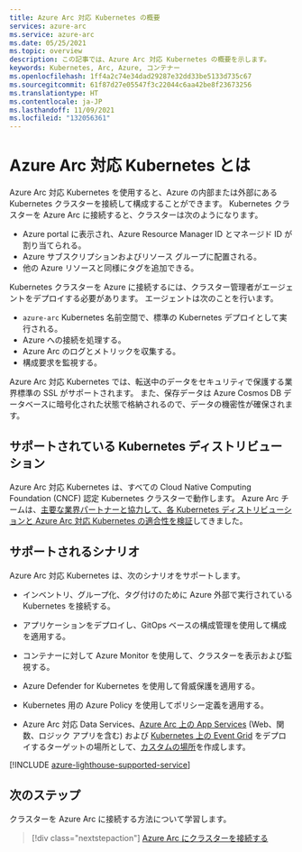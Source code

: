 ```yaml
---
title: Azure Arc 対応 Kubernetes の概要
services: azure-arc
ms.service: azure-arc
ms.date: 05/25/2021
ms.topic: overview
description: この記事では、Azure Arc 対応 Kubernetes の概要を示します。
keywords: Kubernetes, Arc, Azure, コンテナー
ms.openlocfilehash: 1ff4a2c74e34dad29287e32dd33be5133d735c67
ms.sourcegitcommit: 61f87d27e05547f3c22044c6aa42be8f23673256
ms.translationtype: HT
ms.contentlocale: ja-JP
ms.lasthandoff: 11/09/2021
ms.locfileid: "132056361"
---
```

# <a name="what-is-azure-arc-enabled-kubernetes"></a>Azure Arc 対応 Kubernetes とは

Azure Arc 対応 Kubernetes を使用すると、Azure の内部または外部にある Kubernetes クラスターを接続して構成することができます。 Kubernetes クラスターを Azure Arc に接続すると、クラスターは次のようになります。
* Azure portal に表示され、Azure Resource Manager ID とマネージド ID が割り当てられる。 
* Azure サブスクリプションおよびリソース グループに配置される。
* 他の Azure リソースと同様にタグを追加できる。 

Kubernetes クラスターを Azure に接続するには、クラスター管理者がエージェントをデプロイする必要があります。 エージェントは次のことを行います。
* `azure-arc` Kubernetes 名前空間で、標準の Kubernetes デプロイとして実行される。
* Azure への接続を処理する。
* Azure Arc のログとメトリックを収集する。
* 構成要求を監視する。 

Azure Arc 対応 Kubernetes では、転送中のデータをセキュリティで保護する業界標準の SSL がサポートされます。 また、保存データは Azure Cosmos DB データベースに暗号化された状態で格納されるので、データの機密性が確保されます。

## <a name="supported-kubernetes-distributions"></a>サポートされている Kubernetes ディストリビューション

Azure Arc 対応 Kubernetes は、すべての Cloud Native Computing Foundation (CNCF) 認定 Kubernetes クラスターで動作します。 Azure Arc チームは、[主要な業界パートナーと協力して、各 Kubernetes ディストリビューションと Azure Arc 対応 Kubernetes の適合性を検証](./validation-program.md)してきました。

## <a name="supported-scenarios"></a>サポートされるシナリオ 

Azure Arc 対応 Kubernetes は、次のシナリオをサポートします。 

* インベントリ、グループ化、タグ付けのために Azure 外部で実行されている Kubernetes を接続する。

* アプリケーションをデプロイし、GitOps ベースの構成管理を使用して構成を適用する。 

* コンテナーに対して Azure Monitor を使用して、クラスターを表示および監視する。

* Azure Defender for Kubernetes を使用して脅威保護を適用する。

* Kubernetes 用の Azure Policy を使用してポリシー定義を適用する。

* Azure Arc 対応 Data Services、[Azure Arc 上の App Services](../../app-service/overview-arc-integration.md) (Web、関数、ロジック アプリを含む) および [Kubernetes 上の Event Grid](../../event-grid/kubernetes/overview.md) をデプロイするターゲットの場所として、[カスタムの場所](./custom-locations.md)を作成します。

[!INCLUDE [azure-lighthouse-supported-service](../../../includes/azure-lighthouse-supported-service.md)]

## <a name="next-steps"></a>次のステップ

クラスターを Azure Arc に接続する方法について学習します。
> [!div class="nextstepaction"]
> [Azure Arc にクラスターを接続する](./quickstart-connect-cluster.md)
